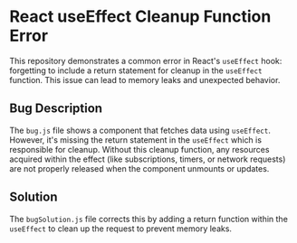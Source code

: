 # React useEffect Cleanup Function Error

This repository demonstrates a common error in React's `useEffect` hook: forgetting to include a return statement for cleanup in the `useEffect` function. This issue can lead to memory leaks and unexpected behavior.

## Bug Description

The `bug.js` file shows a component that fetches data using `useEffect`. However, it's missing the return statement in the `useEffect` which is responsible for cleanup.  Without this cleanup function, any resources acquired within the effect (like subscriptions, timers, or network requests) are not properly released when the component unmounts or updates.

## Solution

The `bugSolution.js` file corrects this by adding a return function within the `useEffect` to clean up the request to prevent memory leaks.